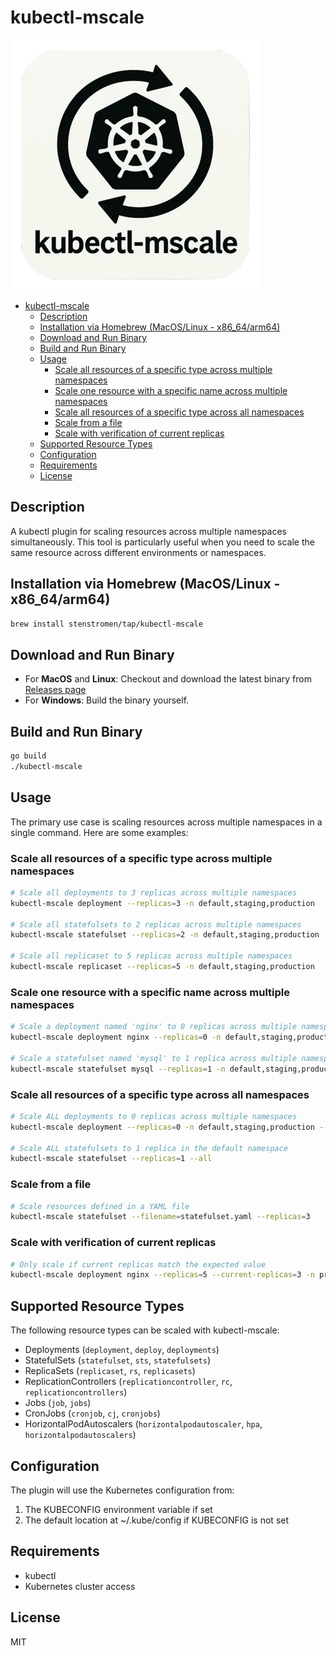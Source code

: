 # kubectl-mscale

![kubectl-mscale logo](./kubectl-mscale.webp)

- [kubectl-mscale](#kubectl-mscale)
  - [Description](#description)
  - [Installation via Homebrew (MacOS/Linux - x86\_64/arm64)](#installation-via-homebrew-macoslinux---x86_64arm64)
  - [Download and Run Binary](#download-and-run-binary)
  - [Build and Run Binary](#build-and-run-binary)
  - [Usage](#usage)
    - [Scale all resources of a specific type across multiple namespaces](#scale-all-resources-of-a-specific-type-across-multiple-namespaces)
    - [Scale one resource with a specific name across multiple namespaces](#scale-one-resource-with-a-specific-name-across-multiple-namespaces)
    - [Scale all resources of a specific type across all namespaces](#scale-all-resources-of-a-specific-type-across-all-namespaces)
    - [Scale from a file](#scale-from-a-file)
    - [Scale with verification of current replicas](#scale-with-verification-of-current-replicas)
  - [Supported Resource Types](#supported-resource-types)
  - [Configuration](#configuration)
  - [Requirements](#requirements)
  - [License](#license)

## Description

A kubectl plugin for scaling resources across multiple namespaces simultaneously. This tool is particularly useful when you need to scale the same resource across different environments or namespaces.

## Installation via Homebrew (MacOS/Linux - x86_64/arm64)

```bash
brew install stenstromen/tap/kubectl-mscale
```

## Download and Run Binary

- For **MacOS** and **Linux**: Checkout and download the latest binary from [Releases page](https://github.com/Stenstromen/kubectl-mscale/releases/latest/)
- For **Windows**: Build the binary yourself.

## Build and Run Binary

```bash
go build
./kubectl-mscale
```

## Usage

The primary use case is scaling resources across multiple namespaces in a single command. Here are some examples:

### Scale all resources of a specific type across multiple namespaces

```bash
# Scale all deployments to 3 replicas across multiple namespaces
kubectl-mscale deployment --replicas=3 -n default,staging,production

# Scale all statefulsets to 2 replicas across multiple namespaces
kubectl-mscale statefulset --replicas=2 -n default,staging,production

# Scale all replicaset to 5 replicas across multiple namespaces
kubectl-mscale replicaset --replicas=5 -n default,staging,production
```

### Scale one resource with a specific name across multiple namespaces

```bash
# Scale a deployment named 'nginx' to 0 replicas across multiple namespaces
kubectl-mscale deployment nginx --replicas=0 -n default,staging,production

# Scale a statefulset named 'mysql' to 1 replica across multiple namespaces
kubectl-mscale statefulset mysql --replicas=1 -n default,staging,production
```

### Scale all resources of a specific type across all namespaces

```bash
# Scale ALL deployments to 0 replicas across multiple namespaces
kubectl-mscale deployment --replicas=0 -n default,staging,production --all

# Scale ALL statefulsets to 1 replica in the default namespace
kubectl-mscale statefulset --replicas=1 --all
```

### Scale from a file

```bash
# Scale resources defined in a YAML file
kubectl-mscale statefulset --filename=statefulset.yaml --replicas=3
```

### Scale with verification of current replicas

```bash
# Only scale if current replicas match the expected value
kubectl-mscale deployment nginx --replicas=5 --current-replicas=3 -n production
```

## Supported Resource Types

The following resource types can be scaled with kubectl-mscale:

- Deployments (`deployment`, `deploy`, `deployments`)
- StatefulSets (`statefulset`, `sts`, `statefulsets`)
- ReplicaSets (`replicaset`, `rs`, `replicasets`)
- ReplicationControllers (`replicationcontroller`, `rc`, `replicationcontrollers`)
- Jobs (`job`, `jobs`)
- CronJobs (`cronjob`, `cj`, `cronjobs`)
- HorizontalPodAutoscalers (`horizontalpodautoscaler`, `hpa`, `horizontalpodautoscalers`)

## Configuration

The plugin will use the Kubernetes configuration from:

1. The KUBECONFIG environment variable if set
2. The default location at ~/.kube/config if KUBECONFIG is not set

## Requirements

- kubectl
- Kubernetes cluster access

## License

MIT
